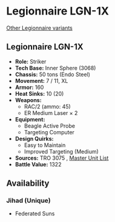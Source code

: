 # Legionnaire LGN-1X 

[Other Legionnaire variants](../legionnaire.md) 

## Legionnaire LGN-1X 

- **Role:** Striker 
- **Tech Base:** Inner Sphere (3068) 
- **Chassis:** 50 tons (Endo Steel) 
- **Movement:** 7 / 11, XL 
- **Armor:** 160 
- **Heat Sinks:** 10 (20) 
- **Weapons:** 
  - RAC/2 (ammo: 45) 
  - ER Medium Laser × 2 
- **Equipment:** 
  - Beagle Active Probe 
  - Targeting Computer 
- **Design Quirks:** 
  - Easy to Maintain 
  - Improved Targeting (Medium) 
- **Sources:** TRO 3075 , [Master Unit List](http://masterunitlist.info/Unit/Details/1862/legionnaire-lgn-1x) 
- **Battle Value:** 1322 

## Availability 

### Jihad (Unique) 

- Federated Suns 

